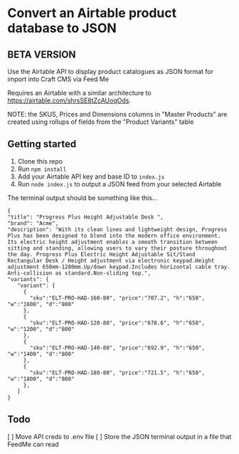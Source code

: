 # Convert an Airtable product database to JSON
## BETA VERSION
Use the Airtable API to display product catalogues as JSON format for import into Craft CMS via Feed Me

Requires an Airtable with a similar architecture to https://airtable.com/shrsSE8tZcAUoqOds.

NOTE: the SKUS, Prices and Dimensions columns in "Master Products" are created using rollups of fields from the  "Product Variants" table

## Getting started

1. Clone this repo
2. Run `npm install`
3. Add your Airtable API key and base ID to `index.js`
4. Run `node index.js` to output a JSON feed from your selected Airtable

The terminal output should be something like this...

```
{
"title": "Progress Plus Height Adjustable Desk ",
"brand": "Acme",
"description": "With its clean lines and lightweight design, Progress Plus has been designed to blend into the modern office environment. Its electric height adjustment enables a smooth transition between sitting and standing, allowing users to vary their posture throughout the day. Progress Plus Electric Height Adjustable Sit/Stand Rectangular Desk / Height adjustment via electronic keypad.Height adjustment 650mm-1280mm.Up/down keypad.Includes horizontal cable tray. Anti-collision as standard.Non-sliding top.",
"variants": {
   "variant": [
     {
       "sku":"ELT-PRO-HAD-160-80", "price":"707.2", "h":"650", "w":"1600", "d":"800"
     },
     {
       "sku":"ELT-PRO-HAD-120-80", "price":"678.6", "h":"650", "w":"1200", "d":"800"
     },
     {
       "sku":"ELT-PRO-HAD-140-80", "price":"692.9", "h":"650", "w":"1400", "d":"800"
     },
     {
       "sku":"ELT-PRO-HAD-180-80", "price":"721.5", "h":"650", "w":"1800", "d":"800"
     },
   ]
}
```

## Todo
[ ] Move API creds to .env file
[ ] Store the JSON terminal output in a file that FeedMe can read
